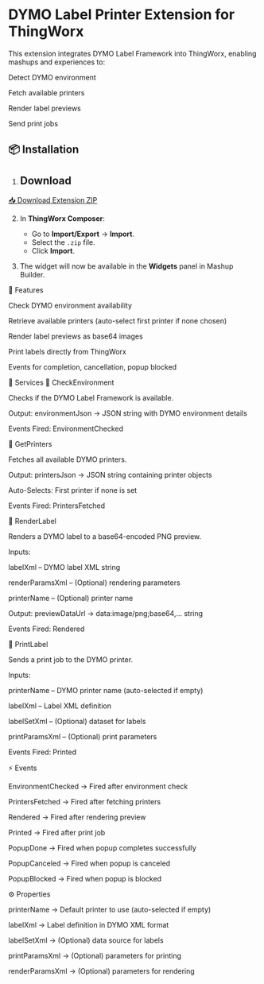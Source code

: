 # **DYMO Label Printer Extension for ThingWorx**

This extension integrates DYMO Label Framework into ThingWorx, enabling mashups and experiences to:

Detect DYMO environment

Fetch available printers

Render label previews

Send print jobs

## **📦 Installation**
1.  ## Download 
[📥 Download Extension ZIP](https://github.com/Jamal8548/twx_dymo_extension/raw/master/Dymo_ThingworxExtension.zip) 


2. In **ThingWorx Composer**:
   - Go to **Import/Export** → **Import**.
   - Select the `.zip` file.
   - Click **Import**.

3. The widget will now be available in the **Widgets** panel in Mashup Builder.

🚀 Features

Check DYMO environment availability

Retrieve available printers (auto-select first printer if none chosen)

Render label previews as base64 images

Print labels directly from ThingWorx

Events for completion, cancellation, popup blocked

📂 Services
🔹 CheckEnvironment

Checks if the DYMO Label Framework is available.

Output: environmentJson → JSON string with DYMO environment details

Events Fired: EnvironmentChecked

🔹 GetPrinters

Fetches all available DYMO printers.

Output: printersJson → JSON string containing printer objects

Auto-Selects: First printer if none is set

Events Fired: PrintersFetched

🔹 RenderLabel

Renders a DYMO label to a base64-encoded PNG preview.

Inputs:

labelXml – DYMO label XML string

renderParamsXml – (Optional) rendering parameters

printerName – (Optional) printer name

Output: previewDataUrl → data:image/png;base64,... string

Events Fired: Rendered

🔹 PrintLabel

Sends a print job to the DYMO printer.

Inputs:

printerName – DYMO printer name (auto-selected if empty)

labelXml – Label XML definition

labelSetXml – (Optional) dataset for labels

printParamsXml – (Optional) print parameters

Events Fired: Printed

⚡ Events

EnvironmentChecked → Fired after environment check

PrintersFetched → Fired after fetching printers

Rendered → Fired after rendering preview

Printed → Fired after print job

PopupDone → Fired when popup completes successfully

PopupCanceled → Fired when popup is canceled

PopupBlocked → Fired when popup is blocked

⚙️ Properties

printerName → Default printer to use (auto-selected if empty)

labelXml → Label definition in DYMO XML format

labelSetXml → (Optional) data source for labels

printParamsXml → (Optional) parameters for printing

renderParamsXml → (Optional) parameters for rendering
